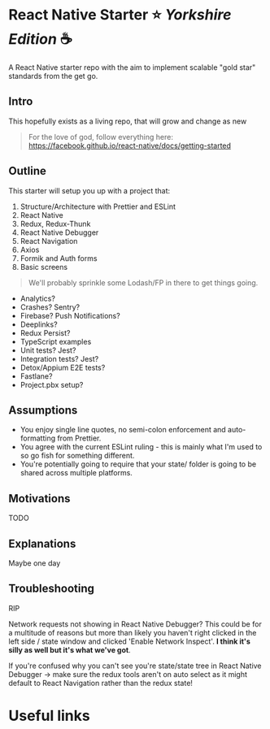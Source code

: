 # React Native Starter :star: _Yorkshire Edition_ :coffee:

A React Native starter repo with the aim to implement scalable "gold star" standards from the get go.

## Intro

This hopefully exists as a living repo, that will grow and change as new

> For the love of god, follow everything here: https://facebook.github.io/react-native/docs/getting-started

## Outline

This starter will setup you up with a project that:

1. Structure/Architecture with Prettier and ESLint
2. React Native
3. Redux, Redux-Thunk
4. React Native Debugger
5. React Navigation
6. Axios
7. Formik and Auth forms
8. Basic screens

> We'll probably sprinkle some Lodash/FP in there to get things going.

- Analytics?
- Crashes? Sentry?
- Firebase? Push Notifications?
- Deeplinks?
- Redux Persist?
- TypeScript examples
- Unit tests? Jest?
- Integration tests? Jest?
- Detox/Appium E2E tests?
- Fastlane?
- Project.pbx setup?

## Assumptions

- You enjoy single line quotes, no semi-colon enforcement and auto-formatting from Prettier.
- You agree with the current ESLint ruling - this is mainly what I'm used to so go fish for something different.
- You're potentially going to require that your state/ folder is going to be shared across multiple platforms.

## Motivations

TODO

## Explanations

Maybe one day

## Troubleshooting

RIP

Network requests not showing in React Native Debugger?
This could be for a multitude of reasons but more than likely you haven't right clicked in the left side / state window and clicked 'Enable Network Inspect'. **I think it's silly as well but it's what we've got**.

If you're confused why you can't see you're state/state tree in React Native Debugger -> make sure the redux tools aren't on auto select as it might default to React Navigation rather than the redux state!

# Useful links
